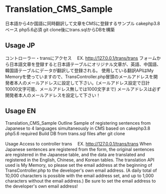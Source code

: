 # Translation_CMS_Sample
日本語から4か国語に同時翻訳して文章をCMSに登録するサンプル cakephp3.8ベース php5.6必須
git clone後にtrans.sqlからDBを構築

## Usage JP
コントローラー・transにアクセス　
EX. http://127.0.0.1/trans/trans
フォームから日本語文章を登録すると日本語テーブルにオリジナル文章が、英語、中国語、韓国語テーブルにデータが翻訳して登録される。
使用している翻訳APIはMy Memoryを使っていますので、TransController.php冒頭のメールアドレスを開発者本人のメールアドレスに設定して下さい。(メールアドレス設定で日計10000文字可能、メールアドレス無しでは1000文字まで)
メールアドレスは必ず開発者本人のメールアドレスを設定して下さい！

## Usage EN
Translation_CMS_Sample
Outline
Sample of registering sentences from Japanese to 4 languages simultaneously in CMS based on cakephp3.8 php5.6 required
Build DB from trans.sql files after git clone

Usage
Access to controller trans　
EX. http://127.0.0.1/trans/trans
When Japanese sentences are registered from the form, the original sentences are registered in the Japanese table, and the data are translated and registered in the English, Chinese, and Korean tables.
The translation API used is My Memory, so please set the email address at the beginning of TransController.php to the developer's own email address. (A daily total of 10,000 characters is possible with the email address set, and up to 1,000 characters without the email address.)
Be sure to set the email address to the developer's own email address!

